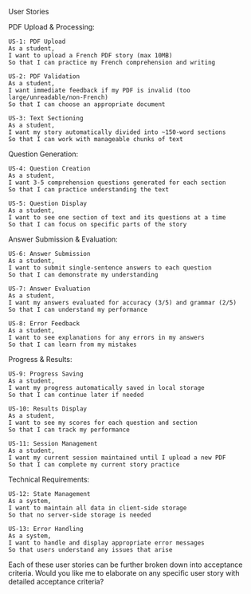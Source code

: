 User Stories

PDF Upload & Processing:

```
US-1: PDF Upload
As a student,
I want to upload a French PDF story (max 10MB)
So that I can practice my French comprehension and writing

US-2: PDF Validation
As a student,
I want immediate feedback if my PDF is invalid (too large/unreadable/non-French)
So that I can choose an appropriate document

US-3: Text Sectioning
As a student,
I want my story automatically divided into ~150-word sections
So that I can work with manageable chunks of text
```

Question Generation:

```
US-4: Question Creation
As a student,
I want 3-5 comprehension questions generated for each section
So that I can practice understanding the text

US-5: Question Display
As a student,
I want to see one section of text and its questions at a time
So that I can focus on specific parts of the story
```

Answer Submission & Evaluation:

```
US-6: Answer Submission
As a student,
I want to submit single-sentence answers to each question
So that I can demonstrate my understanding

US-7: Answer Evaluation
As a student,
I want my answers evaluated for accuracy (3/5) and grammar (2/5)
So that I can understand my performance

US-8: Error Feedback
As a student,
I want to see explanations for any errors in my answers
So that I can learn from my mistakes
```

Progress & Results:

```
US-9: Progress Saving
As a student,
I want my progress automatically saved in local storage
So that I can continue later if needed

US-10: Results Display
As a student,
I want to see my scores for each question and section
So that I can track my performance

US-11: Session Management
As a student,
I want my current session maintained until I upload a new PDF
So that I can complete my current story practice
```

Technical Requirements:

```
US-12: State Management
As a system,
I want to maintain all data in client-side storage
So that no server-side storage is needed

US-13: Error Handling
As a system,
I want to handle and display appropriate error messages
So that users understand any issues that arise
```

Each of these user stories can be further broken down into acceptance criteria. Would you like me to elaborate on any specific user story with detailed acceptance criteria?
